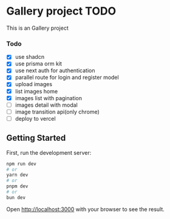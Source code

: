 # Gallery project TODO

This is an Gallery project

### Todo

- [x] use shadcn
- [x] use prisma orm kit
- [x] use next auth for authentication
- [x] parallel route for login and register model
- [x] upload images
- [x] list images home
- [x] images list with pagination
- [ ] images detail with modal
- [ ] image transition api(only chrome)
- [ ] deploy to vercel

## Getting Started

First, run the development server:

```bash
npm run dev
# or
yarn dev
# or
pnpm dev
# or
bun dev
```

Open [http://localhost:3000](http://localhost:3000) with your browser to see the result.
